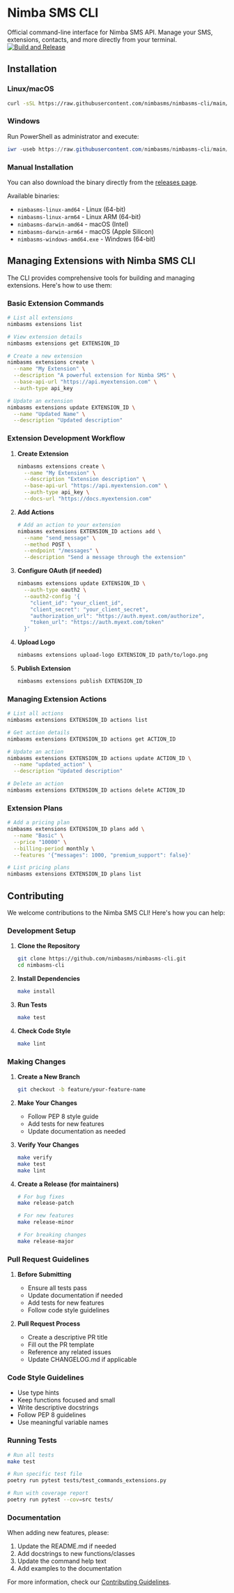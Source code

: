 # Nimba SMS CLI

Official command-line interface for Nimba SMS API. Manage your SMS, extensions, contacts, and more directly from your terminal.
[![Build and Release](https://github.com/nimbasms/nimbasms-cli/actions/workflows/release.yml/badge.svg)](https://github.com/nimbasms/nimbasms-cli/actions/workflows/release.yml)

## Installation

### Linux/macOS
```bash
curl -sSL https://raw.githubusercontent.com/nimbasms/nimbasms-cli/main/scripts/install.sh | bash
```

### Windows
Run PowerShell as administrator and execute:
```powershell
iwr -useb https://raw.githubusercontent.com/nimbasms/nimbasms-cli/main/scripts/install.ps1 | iex
```

### Manual Installation
You can also download the binary directly from the [releases page](https://github.com/nimbasms/nimbasms-cli/releases/latest).

Available binaries:
- `nimbasms-linux-amd64` - Linux (64-bit)
- `nimbasms-linux-arm64` - Linux ARM (64-bit)
- `nimbasms-darwin-amd64` - macOS (Intel)
- `nimbasms-darwin-arm64` - macOS (Apple Silicon)
- `nimbasms-windows-amd64.exe` - Windows (64-bit)

## Managing Extensions with Nimba SMS CLI

The CLI provides comprehensive tools for building and managing extensions. Here's how to use them:

### Basic Extension Commands

```bash
# List all extensions
nimbasms extensions list

# View extension details
nimbasms extensions get EXTENSION_ID

# Create a new extension
nimbasms extensions create \
  --name "My Extension" \
  --description "A powerful extension for Nimba SMS" \
  --base-api-url "https://api.myextension.com" \
  --auth-type api_key

# Update an extension
nimbasms extensions update EXTENSION_ID \
  --name "Updated Name" \
  --description "Updated description"
```

### Extension Development Workflow

1. **Create Extension**
   ```bash
   nimbasms extensions create \
     --name "My Extension" \
     --description "Extension description" \
     --base-api-url "https://api.myextension.com" \
     --auth-type api_key \
     --docs-url "https://docs.myextension.com"
   ```

2. **Add Actions**
   ```bash
   # Add an action to your extension
   nimbasms extensions EXTENSION_ID actions add \
     --name "send_message" \
     --method POST \
     --endpoint "/messages" \
     --description "Send a message through the extension"
   ```

3. **Configure OAuth (if needed)**
   ```bash
   nimbasms extensions update EXTENSION_ID \
     --auth-type oauth2 \
     --oauth2-config '{
       "client_id": "your_client_id",
       "client_secret": "your_client_secret",
       "authorization_url": "https://auth.myext.com/authorize",
       "token_url": "https://auth.myext.com/token"
     }'
   ```

4. **Upload Logo**
   ```bash
   nimbasms extensions upload-logo EXTENSION_ID path/to/logo.png
   ```

5. **Publish Extension**
   ```bash
   nimbasms extensions publish EXTENSION_ID
   ```

### Managing Extension Actions

```bash
# List all actions
nimbasms extensions EXTENSION_ID actions list

# Get action details
nimbasms extensions EXTENSION_ID actions get ACTION_ID

# Update an action
nimbasms extensions EXTENSION_ID actions update ACTION_ID \
  --name "updated_action" \
  --description "Updated description"

# Delete an action
nimbasms extensions EXTENSION_ID actions delete ACTION_ID
```

### Extension Plans

```bash
# Add a pricing plan
nimbasms extensions EXTENSION_ID plans add \
  --name "Basic" \
  --price "10000" \
  --billing-period monthly \
  --features '{"messages": 1000, "premium_support": false}'

# List pricing plans
nimbasms extensions EXTENSION_ID plans list
```

## Contributing

We welcome contributions to the Nimba SMS CLI! Here's how you can help:

### Development Setup

1. **Clone the Repository**
   ```bash
   git clone https://github.com/nimbasms/nimbasms-cli.git
   cd nimbasms-cli
   ```

2. **Install Dependencies**
   ```bash
   make install
   ```

3. **Run Tests**
   ```bash
   make test
   ```

4. **Check Code Style**
   ```bash
   make lint
   ```

### Making Changes

1. **Create a New Branch**
   ```bash
   git checkout -b feature/your-feature-name
   ```

2. **Make Your Changes**
   - Follow PEP 8 style guide
   - Add tests for new features
   - Update documentation as needed

3. **Verify Your Changes**
   ```bash
   make verify
   make test
   make lint
   ```

4. **Create a Release (for maintainers)**
   ```bash
   # For bug fixes
   make release-patch

   # For new features
   make release-minor

   # For breaking changes
   make release-major
   ```

### Pull Request Guidelines

1. **Before Submitting**
   - Ensure all tests pass
   - Update documentation if needed
   - Add tests for new features
   - Follow code style guidelines

2. **Pull Request Process**
   - Create a descriptive PR title
   - Fill out the PR template
   - Reference any related issues
   - Update CHANGELOG.md if applicable

### Code Style Guidelines

- Use type hints
- Keep functions focused and small
- Write descriptive docstrings
- Follow PEP 8 guidelines
- Use meaningful variable names

### Running Tests

```bash
# Run all tests
make test

# Run specific test file
poetry run pytest tests/test_commands_extensions.py

# Run with coverage report
poetry run pytest --cov=src tests/
```

### Documentation

When adding new features, please:
1. Update the README.md if needed
2. Add docstrings to new functions/classes
3. Update the command help text
4. Add examples to the documentation

For more information, check our [Contributing Guidelines](CONTRIBUTING.md).